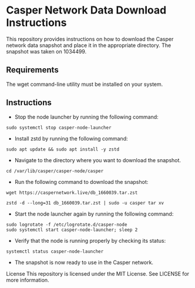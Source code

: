 # Casper Network Data Download Instructions
This repository provides instructions on how to download the Casper network data snapshot and place it in the appropriate directory. The snapshot was taken on 1034499.

## Requirements
The wget command-line utility must be installed on your system.
## Instructions
- Stop the node launcher by running the following command:

``` sudo systemctl stop casper-node-launcher ```

- Install zstd by running the following command:

``` sudo apt update && sudo apt install -y zstd ```

- Navigate to the directory where you want to download the snapshot.

``` cd /var/lib/casper/casper-node/casper  ```

- Run the following command to download the snapshot:

``` wget https://caspernetwork.live/db_1660039.tar.zst ```

``` zstd -d --long=31 db_1660039.tar.zst | sudo -u casper tar xv ```

- Start the node launcher again by running the following command:

``` sudo logrotate -f /etc/logrotate.d/casper-node ``` <br>
``` sudo systemctl start casper-node-launcher; sleep 2 ```

- Verify that the node is running properly by checking its status:

``` systemctl status casper-node-launcher ```

- The snapshot is now ready to use in the Casper network.

License
This repository is licensed under the MIT License. See LICENSE for more information.
